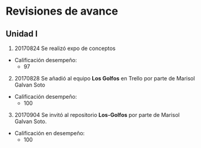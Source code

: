# Revisiones de avance
## Unidad I
1. 20170824 Se realizó expo de conceptos
* Calificación desempeño:
    - 97
2. 20170828 Se añadió al equipo **Los Golfos** en Trello por parte de Marisol Galvan Soto 
* Calificación desempeño:
    - 100
3. 20170904 Se invitó al repositorio **Los-Golfos** por parte de Marisol Galvan Soto.
* Calificación en desempeño:
    - 100
